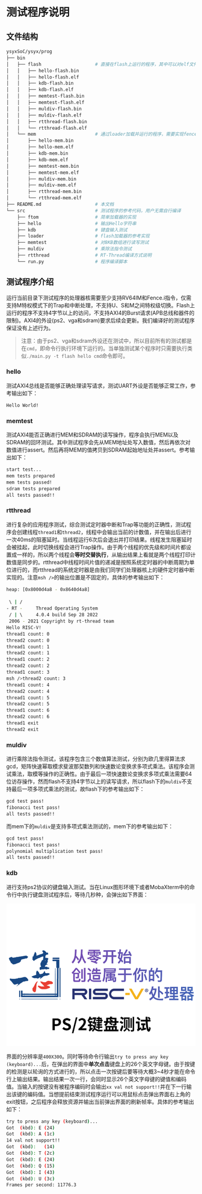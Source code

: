 
# 测试程序说明

## 文件结构

```sh
ysyxSoC/ysyx/prog
├── bin
│   ├── flash                    # 直接在flash上运行的程序，其中可以对elf文件进行反汇编
│   │   ├── hello-flash.bin
│   │   ├── hello-flash.elf
│   │   ├── kdb-flash.bin
│   │   ├── kdb-flash.elf
│   │   ├── memtest-flash.bin
│   │   ├── memtest-flash.elf
│   │   ├── muldiv-flash.bin
│   │   ├── muldiv-flash.elf
│   │   ├── rtthread-flash.bin
│   │   └── rtthread-flash.elf
│   └── mem                      # 通过loader加载并运行的程序，需要实现fence.i指令才能运行
│       ├── hello-mem.bin
│       ├── hello-mem.elf
│       ├── kdb-mem.bin
│       ├── kdb-mem.elf
│       ├── memtest-mem.bin
│       ├── memtest-mem.elf
│       ├── muldiv-mem.bin
│       ├── muldiv-mem.elf
│       ├── rtthread-mem.bin
│       └── rtthread-mem.elf
├── README.md                    # 本文档
└── src                          # 测试程序的参考代码，用户无需自行编译
    ├── ftom                     # 简单加载器的实现
    ├── hello                    # 输出Hello字符串
    ├── kdb                      # 键盘输入测试
    ├── loader                   # flash加载器的参考实现
    ├── memtest                  # 对8KB数组进行读写测试
    ├── muldiv                   # 乘除法指令测试
    ├── rtthread                 # RT-Thread编译方式说明
    └── run.py                   # 程序编译脚本
```

## 测试程序介绍
运行当前目录下测试程序的处理器核需要至少支持RV64IM和Fence.i指令，仅需支持M特权模式下的Trap和中断处理，不支持U、S和M之间特权级切换。Flash上运行的程序不支持4字节以上的访问，不支持AXI4的Burst请求(APB总线和器件的限制)。AXI4的外设(ps2、vga和sdram)要求后续会更新。我们编译好的测试程序保证没有上述行为。
> 注意：由于ps2、vga和sdram外设还在测试中，所以目前所有的测试都是在`cmd`，即命令行执行环境下运行的。当单独测试某个程序时只需要执行类似`./main.py -t flash hello cmd`命令即可。 
### hello
测试AXI4总线是否能够正确处理读写请求，测试UART外设是否能够正常工作，参考输出如下：
```sh
Hello World!
```

### memtest
测试AXI4能否正确进行MEM和SDRAM的读写操作，程序会执行MEM以及SDRAM的回环测试。其中测试程序会先从MEM地址处写入数值，然后再依次对数值进行assert。然后再将MEM的值拷贝到SDRAM起始地址处并assert。参考输出如下：
```sh
start test...
mem tests prepared
mem tests passed!
sdram tests prepared
all tests passed!!
```

### rtthread
进行复杂的应用程序测试，综合测试定时器中断和Trap等功能的正确性，测试程序会创建线程`thread1`和`thread2`，线程中会输出当前的计数值，并在输出后进行一次40ms的阻塞延时。当线程运行6次后会退出并打印结果。线程发生阻塞延时会被挂起，此时切换线程会进行Trap操作。由于两个线程的优先级和时间片都设置成一样的，所以两个线程会**等时交替执行**，从输出结果上看就是两个线程打印计数值是同步的。rtthread中线程时间片值的递减是按照系统定时器的中断周期为单位进行的，而rtthread的系统定时器是由我们同学们处理器核上的硬件定时器中断实现的。注意`msh />`的输出位置是不固定的，具体的参考输出如下：
```sh
heap: [0x8000d4a8 - 0x8640d4a8]

 \ | /
- RT -     Thread Operating System
 / | \     4.0.4 build Sep 28 2022
 2006 - 2021 Copyright by rt-thread team
Hello RISC-V!
thread1 count: 0
thread2 count: 0
thread1 count: 1
thread2 count: 1
thread1 count: 2
thread2 count: 2
thread1 count: 3
msh />thread2 count: 3
thread1 count: 4
thread2 count: 4
thread1 count: 5
thread2 count: 5
thread1 count: 6
thread2 count: 6
thread1 exit
thread2 exit
```
### muldiv
进行乘除法指令测试，该程序包含三个数值算法测试，分别为欧几里得算法求gcd，矩阵快速幂取模求斐波那契数列和快速数论变换求多项式乘法。该程序会测试乘法，取模等操作的正确性。由于最后一项快速数论变换求多项式乘法需要64位访存操作，然而flash不支持4字节以上的读写请求，所以flash下的`muldiv`不支持最后一项多项式乘法的测试，故flash下的参考输出如下：
```sh
gcd test pass!
fibonacci test pass!
all tests passed!!
```
而mem下的`muldiv`是支持多项式乘法测试的，mem下的参考输出如下：
```sh
gcd test pass!
fibonacci test pass!
polynomial multiplication test pass!
all tests passed!!
```

### kdb
进行支持ps2协议的键盘输入测试。当在Linux图形环境下或者MobaXterm中的命令行中执行键盘测试程序后，等待几秒种，会弹出如下界面：

![kdb](../sim/asset/kdb.png)

界面的分辨率是`400X300`。同时等待命令行输出`try to press any key (keyboard)...`后，在弹出的界面中**单次点击**键盘上的26个英文字母键。由于按键的检测是以轮询的方式进行的，所以点击一次按键后要等待大概3~4秒才能在命令行上输出结果。输出结果一次一行，会同时显示26个英文字母键的键值和编码值。当输入的按键没有被程序编码时会输出`xx val not support!!`并在下一行输出该键的编码值。当想提前结束测试程序运行可以用鼠标点击弹出界面右上角的exit按钮，之后程序会释放资源并输出当前弹出界面的刷新帧率。具体的参考输出如下：
```sh
try to press any key (keyboard)...
Got  (kbd): E (24)
Got  (kbd): A (1c)
14 val not support!!
Got  (kbd):   (14)
Got  (kbd): T (2c)
Got  (kbd): E (24)
Got  (kbd): Q (15)
Got  (kbd): I (43)
Got  (kbd): U (3c)
Frames per second: 11776.3
```